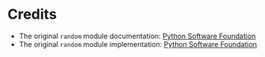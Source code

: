 # Credits

- The original `random` module documentation: [Python Software Foundation](https://docs.python.org/3/library/random.html)
- The original `random` module implementation: [Python Software Foundation](https://github.com/python/cpython/blob/3.10/Lib/random.py)